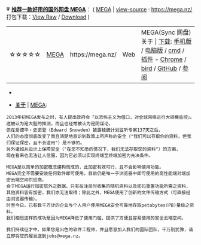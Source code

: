 💗 [**推荐一款好用的国外网盘 MEGA**](https://github.com/taoste/Hello-World/blob/master/Tools/MEGA网盘/)：
( [MEGA](https://taoste.github.io/Hello-World/github/mega.nz/index.html) | 
[view-source](index.html) : https://mega.nz/ 打包下载：[View Raw](https://github.com/taoste/Hello-World/blob/master/github/mega.nz/mega.nz.7z) / [Download](
https://github.com/taoste/Hello-World/blob/master/github/mega.nz/mega.nz?raw=true) )

<table><tr>
        <td>☆☆☆☆☆</td>
        <td> <a href="https://mega.nz/" title="MEGA(sync网盘-中文界面)https://mega.nz/
          可靠安全的云端服务就是这么简单！现在就在MEGA终端至终端加密云端协作平台上创建一个帐号，并获得 50 GB *免费储存空间！">MEGA</a> </td>
          <td>https://mega.nz/</td>
        <td> Web  </td>
        <td>MEGA(Sync 网盘) <br>
          关于 | <a href="https://mega.nz/start" title="MEGA(Sync 网盘)">下载</a>:
          <a href="https://mega.nz/mobile" title="手机应用 | MEGA(Sync 网盘)">手机版</a> / 
          <a href="https://mega.nz/sync" title="桌面应用程序 | MEGA(Sync 网盘)">电脑版</a> / 
          <a href="https://mega.nz/cmd" title="桌面应用程序 | MEGA(Sync 网盘)">cmd</a> / 
          <a href="https://mega.nz/extensions" title="插件/扩展程序 | MEGA(Sync 网盘)">插件</a> - 
          <a href="https://chrome.google.com/webstore/detail/mega/bigefpfhnfcobdlfbedofhhaibnlghod?hl=zh-CN" title="Chrome浏览器插件 | MEGA(Sync 网盘)">Chrome</a> / 
          <a href="https://mega.nz/bird" title="MEGA扩展程序Thunderbird雷鸟®
                    使用MEGA的Mozilla Thunderbird邮件客户端扩展程序，让您在寄送电子邮件时也能发送大型文件。">bird</a>  /
          <a href="https://github.com/meganz/MEGAsync/blob/master/README.md" title="开源：可以独立验证我们加密模型的正确性。
高级用户：GitHub包含有关MEGA桌面应用程序的功能以及每个平台的使用说明，并描述了如何从我们的公共源GItHub存储库构建它。">GitHub</a> /
          <a href="https://www.jianshu.com/p/44741a9e243f" title="网盘可以良心到什么程度? 试试MEGA吧! - 简书">参阅</a>
        </td>
    </tr> </table>
 
- 



- [**关于**](https://mega.nz/about) | [MEGA](https://mega.nz/startpage):
```
2013年初MEGA发布之时，有人提出政府会「以恐怖主义为借口，对全球网络进行大规模监控」。
这被认为是大胆的推测，而且也经常被认为是阴谋论。
但在爱德华‧史诺登（Edward Snowden）披露稜鏡计划监听专案137天之后，
人们的态度彻底改变了而且清楚地意识到政策上所声称的安全（"我们可以存取你的资料，但我们保证保密，且不会滥用"）是不够的。
另外诸如从设计上保障安全（"在您不知悉的情况下，我们无法存取您的资料"）的方案，
现在看来也无法让人信服，因为它必须以实现终端至终端加密为先决条件。

MEGA是以简单的加密概念建构而成的，此加密有效可行，且不会影响使用功能。 
MEGA完全不需要安装任何软件即可使用，目前仍是唯一于浏览器中即可使用的高性能端对端加密云端空间供应商。
会于MEGA运行加密层外之数据，只有在注册时收集的随机资料以及密码重置功能所需之资料，
其他资料皆有加密，我们亦无法取得；除此之外，MEGA使用了创新的文件传输方式（可直接经由浏览器传输）。
时至今日，已有数千万计的企业与个人用户使用MEGA安全可靠地存取petabytes(PB)量级之资料。
我们相信这样的成功是因为MEGA降低了使用门槛，提供了方便且容易使用的安全云端空间。

我们持续征才中。如果您是出色的软件工程师，并且愿意加入我们的国际团队，千万别犹豫，请立即将您的履发送到jobs@mega.nz。
```
